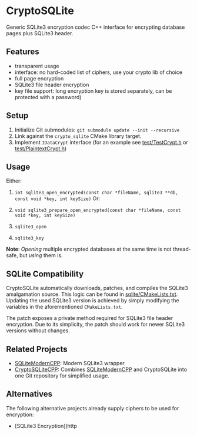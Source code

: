 # CryptoSQLite
Generic SQLite3 encryption codec C++ interface for encrypting database pages
plus SQLite3 header.

## Features
* transparent usage
* interface: no hard-coded list of ciphers, use your crypto lib of choice
* full page encryption
* SQLite3 file header encryption
* key file support: long encryption key is stored separately, can be protected
with a password)

## Setup
1. Initialize Git submodules: `git submodule update --init --recursive`
2. Link against the `crypto_sqlite` CMake library target.
3. Implement `IDataCrypt` interface (for an example see
[test/TestCrypt.h](test/TestCrypt.h) or
[test/PlaintextCrypt.h](test/PlaintextCrypt.h))

## Usage
Either:

1. `int sqlite3_open_encrypted(const char *fileName, sqlite3 **db, const void
*key, int keySize)`
Or:

1. `void sqlite3_prepare_open_encrypted(const char *fileName, const void *key,
int keySize)`
2. `sqlite3_open`
3. `sqlite3_key`

**Note**: *Opening* multiple encrypted databases at the same time is not
thread-safe, but *using* them is.


## SQLite Compatibility
CryptoSQLite automatically downloads, patches, and compiles the SQLite3
amalgamation source. This logic can be found in
[sqlite/CMakeLists.txt](sqlite/CMakeLists.txt). Updating the used SQLite3
version is achieved by simply modifying the variables in the aforementioned
`CMakeLists.txt`.  
  
The patch exposes a private method required for SQLite3 file header encryption.
Due to its simplicity, the patch should work for newer SQLite3 versions without
changes.

## Related Projects
* [SQLiteModernCPP](https://github.com/SqliteModernCpp/sqlite_modern_cpp):
Modern SQLite3 wrapper
* [CryptoSQLiteCPP](https://github.com/viaduck/cryptosqlitepp): Combines
[SQLiteModernCPP](https://github.com/SqliteModernCpp/sqlite_modern_cpp) and
CryptoSQLite into one Git repository for simplified usage.

## Alternatives
The following alternative projects already supply ciphers to be used for
encryption:

* [SQLite3 Encryption](http
